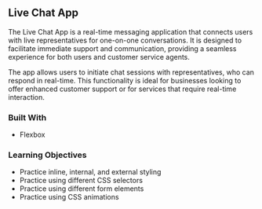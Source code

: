 ## Live Chat App

The Live Chat App is a real-time messaging application that connects users with live representatives for one-on-one conversations. It is designed to facilitate immediate support and communication, providing a seamless experience for both users and customer service agents.

The app allows users to initiate chat sessions with representatives, who can respond in real-time. This functionality is ideal for businesses looking to offer enhanced customer support or for services that require real-time interaction.

### Built With
* Flexbox

### Learning Objectives
* Practice inline, internal, and external styling
* Practice using different CSS selectors
* Practice using different form elements
* Practice using CSS animations
